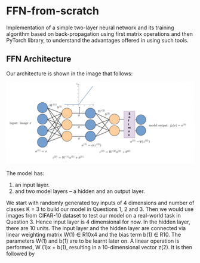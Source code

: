 # FFN-from-scratch
Implementation of a simple two-layer neural network and its training algorithm based on back-propagation using first matrix operations and then PyTorch library, to understand the advantages offered in using such tools.

## FFN Architecture



Our architecture is shown in the image that follows:

![Deep Learning MOdel Architecture](https://github.com/Fraquia/FFN-from-scratch/blob/main/architecture.png)


The model has:
1. an input layer. 
2. and two model layers – a hidden and an output layer. 

We start with randomly generated toy inputs of 4 dimensions and number of classes K = 3 to build our model in Questions 1, 2 and 3. Then we would use images from CIFAR-10 dataset to test our model on a real-world task in Question 3. Hence input layer is 4 dimensional for now.
In the hidden layer, there are 10 units. The input layer and the hidden layer are connected via linear weighting matrix W(1) ∈ R10x4 and the bias term b(1) ∈ R10. The parameters W(1) and b(1) are to be learnt later on. A linear operation is performed, W (1)x + b(1), resulting in a 10-dimensional vector z(2). It is then followed by
